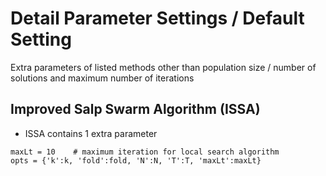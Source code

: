 # Detail Parameter Settings / Default Setting
Extra parameters of listed methods other than population size / number of solutions and maximum number of iterations


## Improved Salp Swarm Algorithm (ISSA)
* ISSA contains 1 extra parameter
```code 
maxLt = 10    # maximum iteration for local search algorithm
opts = {'k':k, 'fold':fold, 'N':N, 'T':T, 'maxLt':maxLt}
```

